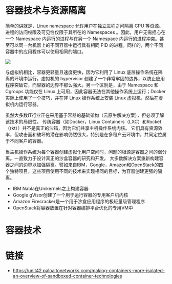 # 容器技术与资源隔离

简单的讲就是，Linux namespace 允许用户在独立进程之间隔离 CPU 等资源。进程的访问权限及可见性仅限于其所在的 Namespaces 。因此，用户无需担心在一个 Namespace 内运行的进程与在另一个 Namespace 内运行的进程冲突。甚至可以同一台机器上的不同容器中运行具有相同 PID 的进程。同样的，两个不同容器中的应用程序可以使用相同的端口。

![](https://tva1.sinaimg.cn/large/007rAy9hgy1g2zdhwngx6j30u00m0wgg.jpg)

与虚拟机相比，容器更轻量且速度更快，因为它利用了 Linux 底层操作系统在隔离的环境中运行。虚拟机的 hypervisor 创建了一个非常牢固的边界，以防止应用程序突破它，而容器的边界不那么强大。另一个区别是，由于 Namespace 和 Cgroups 功能仅在 Linux 上可用，因此容器无法在其他操作系统上运行；Docker 实际上使用了一个技巧，并在非 Linux 操作系统上安装 Linux 虚拟机，然后在虚拟机内运行容器。

虽然大多数IT行业正在采用基于容器的基础架构（云原生解决方案），但必须了解该技术的局限性。 传统容器（如Docker，Linux Containers（LXC）和Rocket（rkt））并不是真正的沙箱，因为它们共享主机操作系统内核。 它们具有资源效率，但攻击面和破坏的潜在影响仍然很大，特别是在多租户云环境中，共同定位属于不同客户的容器。 

当主机操作系统为每个容器创建虚拟化用户空间时，问题的根源是容器之间的弱分离。一直致力于设计真正的沙盒容器的研究和开发。 大多数解决方案重新构建容器之间的边界以加强隔离。譬如来自IBM，Google，Amazon和OpenStack的四个独特项目，这些项目使用不同的技术来实现相同的目标，为容器创建更强的隔离。  

- IBM Nabla在Unikernels之上构建容器
- Google gVisor创建了一个用于运行容器的专用客户机内核
- Amazon Firecracker是一个用于沙盒应用程序的极轻量级管理程序
- OpenStack将容器放置在针对容器编排平台优化的专用VM中

# 容器技术

# 链接

- https://unit42.paloaltonetworks.com/making-containers-more-isolated-an-overview-of-sandboxed-container-technologies